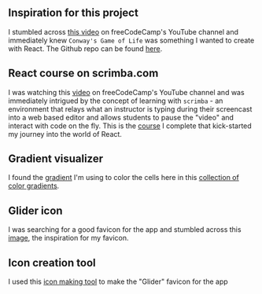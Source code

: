 ## Inspiration for this project

I stumbled across [this video](https://www.youtube.com/watch?v=PM0_Er3SvFQ) on freeCodeCamp's YouTube channel and immediately knew `Conway's Game of Life` was something I wanted to create with React. The Github repo can be found [here](https://github.com/beaucarnes/fcc-project-tutorials/tree/master/gameoflife).

## React course on scrimba.com

I was watching this [video](https://www.youtube.com/watch?v=DLX62G4lc44&t=643s) on freeCodeCamp's YouTube channel and was immediately intrigued by the concept of learning with `scrimba` - an environment that relays what an instructor is typing during their screencast into a web based editor and allows students to pause the "video" and interact with code on the fly. This is the [course](https://scrimba.com/g/glearnreact) I complete that kick-started my journey into the world of React.

## Gradient visualizer

I found the [gradient](https://uigradients.com/#Christmas) I'm using to color the cells here in this [collection of color gradients](https://uigradients.com/).

## Glider icon

I was searching for a good favicon for the app and stumbled across this [image](https://img14.androidappsapk.co/300/c/b/b/com.ndelanou.conwaysgameoflife.png), the inspiration for my favicon.

## Icon creation tool

I used this [icon making tool](http://www.xiconeditor.com/) to make the "Glider" favicon for the app
